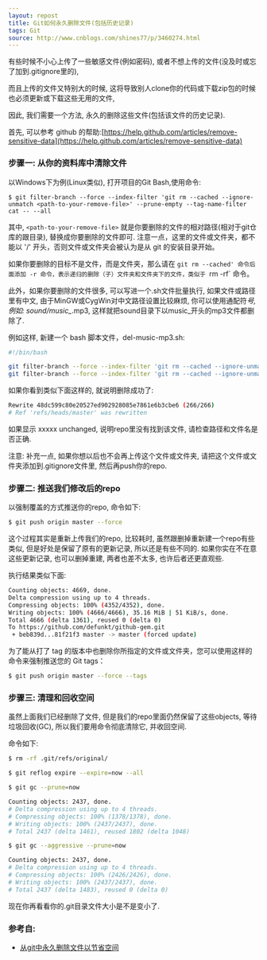 ```yaml
---
layout: repost
title: Git如何永久删除文件(包括历史记录)
tags: Git
source: http://www.cnblogs.com/shines77/p/3460274.html
---
```


有些时候不小心上传了一些敏感文件(例如密码), 或者不想上传的文件(没及时或忘了加到.gitignore里的),

而且上传的文件又特别大的时候, 这将导致别人clone你的代码或下载zip包的时候也必须更新或下载这些无用的文件,

因此, 我们需要一个方法, 永久的删除这些文件(包括该文件的历史记录).

首先, 可以参考 github 的帮助:[https://help.github.com/articles/remove-sensitive-data](https://help.github.com/articles/remove-sensitive-data)

### 步骤一: 从你的资料库中清除文件
以Windows下为例(Linux类似), 打开项目的Git Bash,使用命令: 
```
$ git filter-branch --force --index-filter 'git rm --cached --ignore-unmatch <path-to-your-remove-file>' --prune-empty --tag-name-filter cat -- --all
```
其中, `<path-to-your-remove-file>` 就是你要删除的文件的相对路径(相对于git仓库的跟目录), 替换成你要删除的文件即可. 注意一点，这里的文件或文件夹，都不能以 '/' 开头，否则文件或文件夹会被认为是从 git 的安装目录开始。

如果你要删除的目标不是文件，而是文件夹，那么请在 `git rm --cached' 命令后面添加 -r 命令，表示递归的删除（子）文件夹和文件夹下的文件，类似于 `rm -rf` 命令。

此外，如果你要删除的文件很多, 可以写进一个.sh文件批量执行, 如果文件或路径里有中文, 由于MinGW或CygWin对中文路径设置比较麻烦, 你可以使用通配符*号, 例如: sound/music_*.mp3, 这样就把sound目录下以music_开头的mp3文件都删除了.

例如这样, 新建一个 bash 脚本文件，del-music-mp3.sh:

```bash
#!/bin/bash

git filter-branch --force --index-filter 'git rm --cached --ignore-unmatch projects/Moon.mp3' --prune-empty --tag-name-filter cat -- --all
git filter-branch --force --index-filter 'git rm --cached --ignore-unmatch sound/Music_*.mp3' --prune-empty --tag-name-filter cat -- --all
```
 如果你看到类似下面这样的, 就说明删除成功了:
```bash
Rewrite 48dc599c80e20527ed902928085e7861e6b3cbe6 (266/266)
# Ref 'refs/heads/master' was rewritten
```
如果显示 xxxxx unchanged, 说明repo里没有找到该文件, 请检查路径和文件名是否正确.

注意: 补充一点, 如果你想以后也不会再上传这个文件或文件夹, 请把这个文件或文件夹添加到.gitignore文件里, 然后再push你的repo.

### 步骤二: 推送我们修改后的repo

以强制覆盖的方式推送你的repo, 命令如下:

```bash
$ git push origin master --force
```
这个过程其实是重新上传我们的repo, 比较耗时, 虽然跟删掉重新建一个repo有些类似, 但是好处是保留了原有的更新记录, 所以还是有些不同的. 如果你实在不在意这些更新记录, 也可以删掉重建, 两者也差不太多, 也许后者还更直观些.

执行结果类似下面:

```bash
Counting objects: 4669, done.
Delta compression using up to 4 threads.
Compressing objects: 100% (4352/4352), done.
Writing objects: 100% (4666/4666), 35.16 MiB | 51 KiB/s, done.
Total 4666 (delta 1361), reused 0 (delta 0)
To https://github.com/defunkt/github-gem.git
 + beb839d...81f21f3 master -> master (forced update)
```
为了能从打了 tag 的版本中也删除你所指定的文件或文件夹，您可以使用这样的命令来强制推送您的 Git tags：
```bash
$ git push origin master --force --tags
```
 
### 步骤三: 清理和回收空间

虽然上面我们已经删除了文件, 但是我们的repo里面仍然保留了这些objects, 等待垃圾回收(GC), 所以我们要用命令彻底清除它, 并收回空间.

命令如下:
```bash
$ rm -rf .git/refs/original/

$ git reflog expire --expire=now --all

$ git gc --prune=now

Counting objects: 2437, done.
# Delta compression using up to 4 threads.
# Compressing objects: 100% (1378/1378), done.
# Writing objects: 100% (2437/2437), done.
# Total 2437 (delta 1461), reused 1802 (delta 1048)

$ git gc --aggressive --prune=now

Counting objects: 2437, done.
# Delta compression using up to 4 threads.
# Compressing objects: 100% (2426/2426), done.
# Writing objects: 100% (2437/2437), done.
# Total 2437 (delta 1483), reused 0 (delta 0)
```
 

现在你再看看你的.git目录文件大小是不是变小了.

 
### 参考自:

* [从git中永久删除文件以节省空间](http://blog.csdn.net/meteor1113/article/details/4407209)